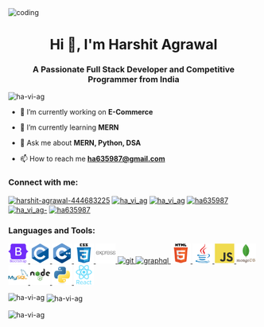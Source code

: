 <img src="https://res.cloudinary.com/practicaldev/image/fetch/s--stD8Ib7T--/c_imagga_scale,f_auto,fl_progressive,h_500,q_auto,w_1000/https://dev-to-uploads.s3.amazonaws.com/uploads/articles/881jdm7sdnril6hn3f3l.PNG" alt="coding">
<h1 align="center">Hi 👋, I'm Harshit Agrawal</h1>
<h3 align="center">A Passionate Full Stack Developer and Competitive Programmer from India</h3>
<p align="left"> <img src="https://komarev.com/ghpvc/?username=ha-vi-ag&label=Profile%20views&color=0e75b6&style=flat" alt="ha-vi-ag" /> </p>

- 🔭 I’m currently working on **E-Commerce**

- 🌱 I’m currently learning **MERN**

- 💬 Ask me about **MERN, Python, DSA**

- 📫 How to reach me **ha635987@gmail.com**

<h3 align="left">Connect with me:</h3>
<p align="left">
<a href="https://linkedin.com/in/harshit-agrawal-444683225" target="blank"><img align="center" src="https://raw.githubusercontent.com/rahuldkjain/github-profile-readme-generator/master/src/images/icons/Social/linked-in-alt.svg" alt="harshit-agrawal-444683225" height="30" width="40" /></a>
<a href="https://www.codechef.com/users/ha_vi_ag" target="blank"><img align="center" src="https://cdn.jsdelivr.net/npm/simple-icons@3.1.0/icons/codechef.svg" alt="ha_vi_ag" height="30" width="40" /></a>
<a href="https://www.hackerrank.com/ha_vi_ag" target="blank"><img align="center" src="https://raw.githubusercontent.com/rahuldkjain/github-profile-readme-generator/master/src/images/icons/Social/hackerrank.svg" alt="ha_vi_ag" height="30" width="40" /></a>
<a href="https://codeforces.com/profile/ha635987" target="blank"><img align="center" src="https://raw.githubusercontent.com/rahuldkjain/github-profile-readme-generator/master/src/images/icons/Social/codeforces.svg" alt="ha635987" height="30" width="40" /></a>
<a href="https://www.leetcode.com/ha_vi_ag-" target="blank"><img align="center" src="https://raw.githubusercontent.com/rahuldkjain/github-profile-readme-generator/master/src/images/icons/Social/leet-code.svg" alt="ha_vi_ag-" height="30" width="40" /></a>
<a href="https://auth.geeksforgeeks.org/user/ha635987" target="blank"><img align="center" src="https://raw.githubusercontent.com/rahuldkjain/github-profile-readme-generator/master/src/images/icons/Social/geeks-for-geeks.svg" alt="ha635987" height="30" width="40" /></a>
</p>

<h3 align="left">Languages and Tools:</h3>
<p align="left"> <a href="https://getbootstrap.com" target="_blank" rel="noreferrer"> <img src="https://raw.githubusercontent.com/devicons/devicon/master/icons/bootstrap/bootstrap-plain-wordmark.svg" alt="bootstrap" width="40" height="40"/> </a> <a href="https://www.cprogramming.com/" target="_blank" rel="noreferrer"> <img src="https://raw.githubusercontent.com/devicons/devicon/master/icons/c/c-original.svg" alt="c" width="40" height="40"/> </a> <a href="https://www.w3schools.com/cpp/" target="_blank" rel="noreferrer"> <img src="https://raw.githubusercontent.com/devicons/devicon/master/icons/cplusplus/cplusplus-original.svg" alt="cplusplus" width="40" height="40"/> </a> <a href="https://www.w3schools.com/css/" target="_blank" rel="noreferrer"> <img src="https://raw.githubusercontent.com/devicons/devicon/master/icons/css3/css3-original-wordmark.svg" alt="css3" width="40" height="40"/> </a> <a href="https://expressjs.com" target="_blank" rel="noreferrer"> <img src="https://raw.githubusercontent.com/devicons/devicon/master/icons/express/express-original-wordmark.svg" alt="express" width="40" height="40"/> </a> <a href="https://git-scm.com/" target="_blank" rel="noreferrer"> <img src="https://www.vectorlogo.zone/logos/git-scm/git-scm-icon.svg" alt="git" width="40" height="40"/> </a> <a href="https://graphql.org" target="_blank" rel="noreferrer"> <img src="https://www.vectorlogo.zone/logos/graphql/graphql-icon.svg" alt="graphql" width="40" height="40"/> </a> <a href="https://www.w3.org/html/" target="_blank" rel="noreferrer"> <img src="https://raw.githubusercontent.com/devicons/devicon/master/icons/html5/html5-original-wordmark.svg" alt="html5" width="40" height="40"/> </a> <a href="https://www.java.com" target="_blank" rel="noreferrer"> <img src="https://raw.githubusercontent.com/devicons/devicon/master/icons/java/java-original.svg" alt="java" width="40" height="40"/> </a> <a href="https://developer.mozilla.org/en-US/docs/Web/JavaScript" target="_blank" rel="noreferrer"> <img src="https://raw.githubusercontent.com/devicons/devicon/master/icons/javascript/javascript-original.svg" alt="javascript" width="40" height="40"/> </a> <a href="https://www.mongodb.com/" target="_blank" rel="noreferrer"> <img src="https://raw.githubusercontent.com/devicons/devicon/master/icons/mongodb/mongodb-original-wordmark.svg" alt="mongodb" width="40" height="40"/> </a> <a href="https://www.mysql.com/" target="_blank" rel="noreferrer"> <img src="https://raw.githubusercontent.com/devicons/devicon/master/icons/mysql/mysql-original-wordmark.svg" alt="mysql" width="40" height="40"/> </a> <a href="https://nodejs.org" target="_blank" rel="noreferrer"> <img src="https://raw.githubusercontent.com/devicons/devicon/master/icons/nodejs/nodejs-original-wordmark.svg" alt="nodejs" width="40" height="40"/> </a> <a href="https://www.python.org" target="_blank" rel="noreferrer"> <img src="https://raw.githubusercontent.com/devicons/devicon/master/icons/python/python-original.svg" alt="python" width="40" height="40"/> </a> <a href="https://reactjs.org/" target="_blank" rel="noreferrer"> <img src="https://raw.githubusercontent.com/devicons/devicon/master/icons/react/react-original-wordmark.svg" alt="react" width="40" height="40"/> </a> </p>

<p><img align="left" src="https://github-readme-stats.vercel.app/api/top-langs?username=ha-vi-ag&show_icons=true&locale=en&layout=compact" alt="ha-vi-ag" /></p>

<p>&nbsp;<img align="center" src="https://github-readme-stats.vercel.app/api?username=ha-vi-ag&show_icons=true&locale=en" alt="ha-vi-ag" /></p>

<p><img align="center" src="https://github-readme-streak-stats.herokuapp.com/?user=ha-vi-ag&" alt="ha-vi-ag" /></p>
